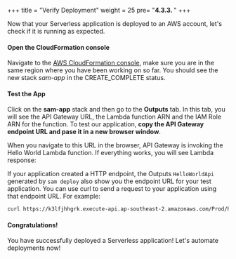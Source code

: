 +++
title = "Verify Deployment"
weight = 25
pre= "<b>4.3.3. </b>"
+++

Now that your Serverless application is deployed to an AWS account, let's check if it is running as expected. 

#### Open the CloudFormation console
Navigate to the [AWS CloudFormation console](https://console.aws.amazon.com/cloudformation/home), make sure you are in the same region where you have been working on so far. You should see the new stack _sam-app_ in the CREATE_COMPLETE status.

#### Test the App

Click on the **sam-app** stack and then go to the **Outputs** tab. In this tab, you will see the API Gateway URL, the Lambda function ARN and the IAM Role ARN for the function. To test our application, **copy the API Gateway endpoint URL and pase it in a new browser window**. 

When you navigate to this URL in the browser, API Gateway is invoking the Hello World Lambda function. If everything works, you will see Lambda response:

If your application created a HTTP endpoint, the Outputs `HelloWorldApi` generated by `sam deploy` also show you the endpoint URL for your test application. You can use curl to send a request to your application using that endpoint URL. For example:

```bash
curl https://k3lfjhhgrk.execute-api.ap-southeast-2.amazonaws.com/Prod/hello/
```

#### Congratulations! 
You have successfully deployed a Serverless application! Let's automate deployments now! 